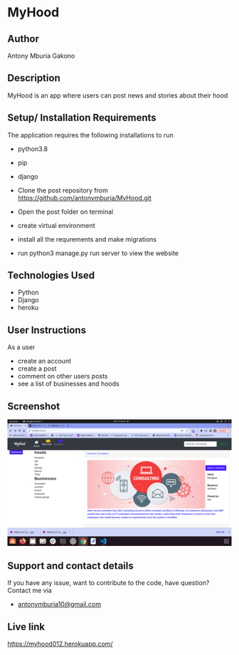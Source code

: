 # MyHood


## Author
Antony Mburia Gakono

## Description 
MyHood is an app where users can post news and stories about their hood
## Setup/ Installation Requirements
The application requires the following installations to run
* python3.8
* pip
* django

* Clone the post repository from https://github.com/antonymburia/MyHood.git
* Open the post folder on terminal
* create virtual environment
* install all the requrements and make migrations
* run python3 manage.py run server to view the website
## Technologies Used
* Python 
* Django
* heroku
## User Instructions 
As a user
* create an account
* create a post
* comment on other users posts
* see a list of businesses and hoods


## Screenshot
<img src="static/Screenshot from 2022-04-19 03-10-52.png" alt="">




## Support and contact details 
If you have any issue, want to contribute to the code, have question?
Contact me via
* antonymburia10@gmail.com

## Live link
https://myhood012.herokuapp.com/ 